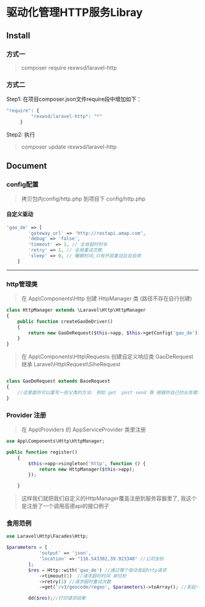 # 驱动化管理HTTP服务Libray


## Install

### 方式一

> composer require rexwsd/laravel-http

### 方式二
Step1: 在项目composer.json文件require段中增加如下：


```php
"require": {
         "rexwsd/laravel-http": "*"
     }
```

Step2: 执行  
> composer update rexwsd/laravel-http

## Document
### config配置

> 拷贝包内config/http.php  到项目下 config/http.php

#### 自定义驱动
```php
'gao_de' => [
        'gateway_url' => 'http://restapi.amap.com',
        'debug' => 'false',
        'timeout' => 1, // 全局超时时长
        'retry' => 1, // 全局重试次数
        'sleep' => 0, // 睡眠时间,只有开启重试后会启用
    ]
```

---

### http管理类

> 在 App\Components\Http 创建 HttpManager 类 (路径不存在自行创建)

```php
class HttpManager extends \Laravel\Http\HttpManager
{
    public function createGaoDeDriver()
    {
        return new GaoDeRequest($this->app, $this->getConfig('gao_de'));
    }
}
```

> 在 App\Components\Http\Requests 创建自定义响应类 GaoDeRequest 继承 Laravel\Http\Request\SiheRequest

```php

class GaoDeRequest extends BaseRequest
{
    //这里面你可以重写一些父类的方法: 例如 get  post send 等 根据你自己的业务需求 当然你也可以不写直接食用
}

```

### Provider 注册

> 在 App\Providers 的 AppServiceProvider 类里注册

```php
use App\Components\Http\HttpManager;

public function register()
    {
        $this->app->singleton('http', function () {
            return new HttpManager($this->app);
        });

    }
```
> 这样我们就把我们自定义的HttpManager覆盖注册到服务容器里了, 我这个是注册了一个调用高德api的接口例子

### 食用范例

```php
use Laravel\Http\Facades\Http;

$parameters = [
            'output' => 'json',
            'location' => "116.543302,39.923348" //公司坐标
        ];
        $res = Http::with('gao_de') //通过哪个驱动发起http请求
            ->timeout(1)  //请求超时时间 单位秒
            ->retry(1) //请求超时重试次数
            ->get('/v3/geocode/regeo', $parameters)->toArray(); //发起一个get请求

        dd($res);//打印请求结果
```
